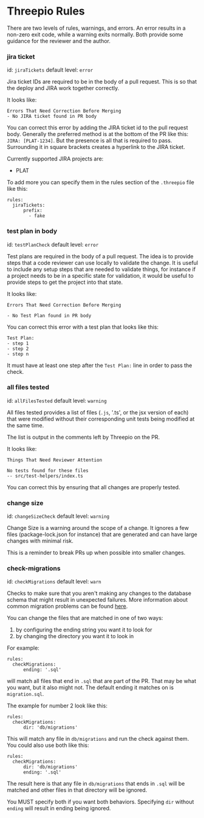 # Threepio Rules

There are two levels of rules, warnings, and errors. An error results
in a non-zero exit code, while a warning exits normally. Both provide
some guidance for the reviewer and the author.

### jira ticket

id: `jiraTickets`
default level: `error`

Jira ticket IDs are required to be in the body of a pull request.
This is so that the deploy and JIRA work together correctly.

It looks like:

```
Errors That Need Correction Before Merging
- No JIRA ticket found in PR body
```

You can correct this error by adding the JIRA ticket id to the pull request
body. Generally the preferred method is at the bottom of the PR like this:
`JIRA: [PLAT-1234]`. But the presence is all that is required to pass.
Surrounding it in square brackets creates a hyperlink to the JIRA ticket.

Currently supported JIRA projects are:

- PLAT

To add more you can specify them in the rules section of the `.threepio` file like this:

```
rules:
  jiraTickets:
      prefix:
        - fake
```

### test plan in body

id: `testPlanCheck`
default level: `error`

Test plans are required in the body of a pull request. The idea is to
provide steps that a code reviewer can use locally to validate the
change. It is useful to include any setup steps that are needed to
validate things, for instance if a project needs to be in a specific
state for validation, it would be useful to provide steps to get the
project into that state.

It looks like:

```
Errors That Need Correction Before Merging

- No Test Plan found in PR body
```

You can correct this error with a test plan that looks like this:

```
Test Plan:
- step 1
- step 2
- step n
```

It must have at least one step after the `Test Plan:` line in order
to pass the check.

### all files tested

id: `allFilesTested`
default level: `warning`

All files tested provides a list of files (`.js`, '.ts', or the jsx
version of each) that were modified without their corresponding unit
tests being modified at the same time.

The list is output in the comments left by Threepio on the PR.

It looks like:

```
Things That Need Reviewer Attention

No tests found for these files
-- src/test-helpers/index.ts
```

You can correct this by ensuring that all changes are properly
tested.

### change size

id: `changeSizeCheck`
default level: `warning`

Change Size is a warning around the scope of a change. It ignores a
few files (package-lock.json for instance) that are generated and can
have large changes with minimal risk.

This is a reminder to break PRs up when possible into smaller
changes.

### check-migrations

id: `checkMigrations`
default level: `warn`

Checks to make sure that you aren't making any changes to the database schema
that might result in unexpected failures. More information about common
migration problems can be found [here](./database.md).

You can change the files that are matched in one of two ways:

1. by configuring the ending string you want it to look for
2. by changing the directory you want it to look in

For example:

```
rules:
  checkMigrations:
      ending: '.sql'
```

will match all files that end in `.sql` that are part of the PR.
That may be what you want, but it also might not. The default
ending it matches on is `migration.sql`.

The example for number 2 look like this:

```
rules:
  checkMigrations:
      dir: 'db/migrations'
```

This will match any file in `db/migrations` and run the check against them.
You could also use both like this:

```
rules:
  checkMigrations:
      dir: 'db/migrations'
      ending: '.sql'
```

The result here is that any file in `db/migrations` that ends in
`.sql` will be matched and other files in that directory will be
ignored.

You MUST specify both if you want both behaviors. Specifying `dir`
without `ending` will result in ending being ignored.
